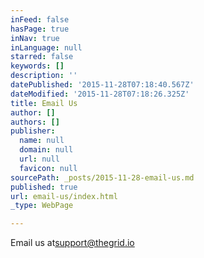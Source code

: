 ```yaml
---
inFeed: false
hasPage: true
inNav: true
inLanguage: null
starred: false
keywords: []
description: ''
datePublished: '2015-11-28T07:18:40.567Z'
dateModified: '2015-11-28T07:18:26.325Z'
title: Email Us
author: []
authors: []
publisher:
  name: null
  domain: null
  url: null
  favicon: null
sourcePath: _posts/2015-11-28-email-us.md
published: true
url: email-us/index.html
_type: WebPage

---
```

Email us at[support@thegrid.io][0]

[0]: mailto:support@thegrid.io